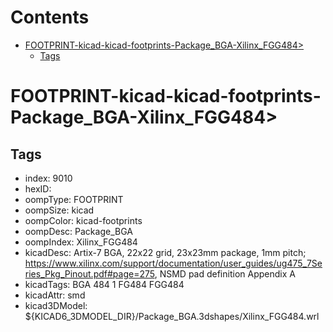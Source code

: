 



Contents
========

* [FOOTPRINT-kicad-kicad-footprints-Package_BGA-Xilinx_FGG484>](#footprint-kicad-kicad-footprints-package_bga-xilinx_fgg484)
	* [Tags](#tags)

# FOOTPRINT-kicad-kicad-footprints-Package_BGA-Xilinx_FGG484>

## Tags

- index: 9010
- hexID: 
- oompType: FOOTPRINT
- oompSize: kicad
- oompColor: kicad-footprints
- oompDesc: Package_BGA
- oompIndex: Xilinx_FGG484
- kicadDesc: Artix-7 BGA, 22x22 grid, 23x23mm package, 1mm pitch; https://www.xilinx.com/support/documentation/user_guides/ug475_7Series_Pkg_Pinout.pdf#page=275, NSMD pad definition Appendix A
- kicadTags: BGA 484 1 FG484 FGG484
- kicadAttr: smd
- kicad3DModel: ${KICAD6_3DMODEL_DIR}/Package_BGA.3dshapes/Xilinx_FGG484.wrl

